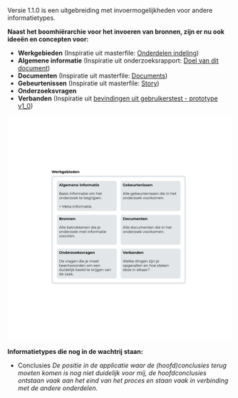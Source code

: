 
Versie 1.1.0 is een uitgebreiding met invoermogelijkheden voor andere informatietypes.

__Naast het boomhiërarchie voor het invoeren van bronnen, zijn er nu ook ideeën en concepten voor:__
* __Werkgebieden__  (Inspiratie uit masterfile: [Onderdelen indeling](https://jorik.gitbook.io/project-blauwdruk/research_methods/masterfile#onderdelen-indeling))
* __Algemene informatie__ (Inspiratie uit onderzoeksrapport: [Doel van dit document](https://jorik.gitbook.io/project-blauwdruk/research_methods/onderzoeksrapport#indeling-onderzoeksvoorstel))
* __Documenten__  (Inspiratie uit masterfile: [Documents](https://jorik.gitbook.io/project-blauwdruk/research_methods/masterfile#documents))
* __Gebeurtenissen__  (Inspiratie uit masterfile: [Story](https://jorik.gitbook.io/project-blauwdruk/research_methods/masterfile#story))
* __Onderzoeksvragen__
* __Verbanden__ (Inspiratie uit [bevindingen uit gebruikerstest - prototype v1_0](https://jorik.gitbook.io/project-blauwdruk/ontwerpproces/input/prototype/resultaten#bevindingen))


![Onderdelen](content/onderdelen-uitleg.png)

__Informatietypes die nog in de wachtrij staan:__
* Conclusies *De positie in de applicatie waar de (hoofd)conclusies terug moeten komen is nog niet duidelijk voor mij, de hoofdconclusies ontstaan vaak aan het eind van het proces en staan vaak in verbinding met de andere onderdelen.*